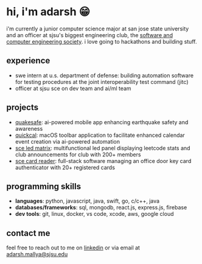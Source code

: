 # hi, i'm adarsh 😁

<!--
**adarshm11/adarshm11** is a ✨ _special_ ✨ repository because its `README.md` (this file) appears on your GitHub profile.

Here are some ideas to get you started:

- 🔭 I’m currently working on ...
- 🌱 I’m currently learning ...
- 👯 I’m looking to collaborate on ...
- 🤔 I’m looking for help with ...
- 💬 Ask me about ...
- 📫 How to reach me: ...
- 😄 Pronouns: ...
- ⚡ Fun fact: ...
-->
i'm currently a junior computer science major at san jose state university and an officer at sjsu's biggest engineering club, the [software and computer engineering society](https://github.com/SCE-Development). i love going to hackathons and building stuff. 

## experience
- swe intern at u.s. department of defense: building automation software for testing procedures at the joint interoperability test command (jitc)
- officer at sjsu sce on dev team and ai/ml team

## projects

- [quakesafe](https://github.com/adarshm11/QuakeSafe): ai-powered mobile app enhancing earthquake safety and awareness
- [quickcal](https://github.com/adarshm11/QuickCal): macOS toolbar application to facilitate enhanced calendar event creation via ai-powered automation
- [sce led matrix](https://github.com/SCE-Development/LedMatrix): multifunctional led panel displaying leetcode stats and club announcements for club with 200+ members
- [sce card reader](https://github.com/SCE-Development/RFID-door-lock): full-stack software managing an office door key card authenticator with 20+ registered cards

## programming skills
- **languages**: python, javascript, java, swift, go, c/c++, java
- **databases/frameworks**: sql, mongodb, react.js, express.js, firebase
- **dev tools**: git, linux, docker, vs code, xcode, aws, google cloud

## contact me
feel free to reach out to me on [linkedin](https://linkedin.com/in/adarshm11) or via email at adarsh.mallya@sjsu.edu
